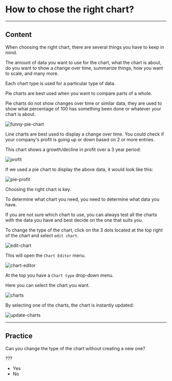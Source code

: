 ﻿---
author: Stefan-Stojanovic

aspects:
  - introduction
  - workout

type: normal

category: how to

---

# How to chose the right chart?

---
## Content

When choosing the right chart, there are several things you have to keep in mind.

The amount of data you want to use for the chart, what the chart is about, do you want to show a change over time, summarize things, how you want to scale, and many more.

Each chart type is used for a particular type of data.

Pie charts are best used when you want to compare parts of a whole.
 
Pie charts do not show changes over time or similar data, they are used to show what percentage of 100 has something been done or whatever your chart is about.

![funny-pie-chart](https://img.enkipro.com/80d2086c44ec2ccd12150a167a841d23.png)

Line charts are best used to display a change over time. You could check if your company's profit is going up or down based on 2 or more entries.

This chart shows a growth/decline in profit over a 3 year period:

![profit](https://img.enkipro.com/2cb1875d9992cb9b48d7d7c073fcf343.png)

If we used a pie chart to display the above data, it would look like this:

![pie-profit](https://img.enkipro.com/b18eb1e2e155d13360823d27b485f541.png)

Choosing the right chart is key.

To determine what chart you need, you need to determine what data you have. 

If you are not sure which chart to use, you can always test all the charts with the data you have and best decide on the one that suits you.

To change the type of the chart, click on the 3 dots located at the top right of the chart and select `edit chart`.

![edit-chart](https://img.enkipro.com/63a889f411f5b8763bdaf2b80b8d9f5a.png)

This will open the `Chart Editor` menu.

![chart-editor](https://img.enkipro.com/306efac73fb263756710861c31a655e1.png)

At the top you have a `Chart type` drop-down menu.

Here you can select the chart you want.

![charts](https://img.enkipro.com/39a2fa3687c64a35f737d3c650297a6d.gif)

By selecting one of the charts, the chart is instantly updated:

![update-charts](https://img.enkipro.com/d4c85e725ef4e7d49b0309cae383fe37.gif)

---
## Practice

Can you change the type of the chart without creating a new one?

???

* Yes
* No